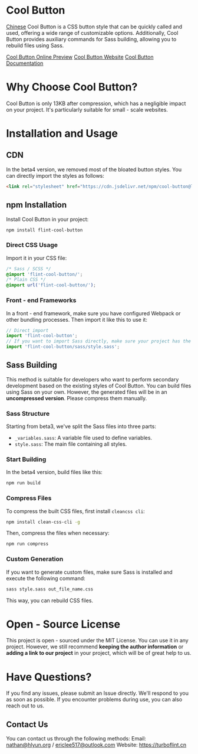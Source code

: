 # Cool Button
[Chinese](README.md)
Cool Button is a CSS button style that can be quickly called and used, offering a wide range of customizable options. Additionally, Cool Button provides auxiliary commands for Sass building, allowing you to rebuild files using Sass.

[Cool Button Online Preview](https://dev.turboflint.cn/cool-button/view)
[Cool Button Website](https://dev.turboflint.cn/cool-button)
[Cool Button Documentation](https://dev.turboflint.cn/docs/cool-button)

# Why Choose Cool Button?
Cool Button is only 13KB after compression, which has a negligible impact on your project. It's particularly suitable for small - scale websites.

# Installation and Usage

## CDN
In the beta4 version, we removed most of the bloated button styles. You can directly import the styles as follows:
```html
<link rel="stylesheet" href="https://cdn.jsdelivr.net/npm/cool-button@latest/css/style.min.css">
```

## npm Installation
Install Cool Button in your project:
```bash
npm install flint-cool-button
```
### Direct CSS Usage
Import it in your CSS file:
```css
/* Sass / SCSS */
@import 'flint-cool-button/';
/* Plain CSS */
@import url('flint-cool-button/');
```

### Front - end Frameworks
In a front - end framework, make sure you have configured Webpack or other bundling processes. Then import it like this to use it:
```javascript
// Direct import
import 'flint-cool-button';
// If you want to import Sass directly, make sure your project has the corresponding loader configured.
import 'flint-cool-button/sass/style.sass';
```

## Sass Building
This method is suitable for developers who want to perform secondary development based on the existing styles of Cool Button. You can build files using Sass on your own. However, the generated files will be in an **uncompressed version**. Please compress them manually.

### Sass Structure
Starting from beta3, we've split the Sass files into three parts:
- `_variables.sass`: A variable file used to define variables.
- `style.sass`: The main file containing all styles.

### Start Building
In the beta4 version, build files like this:
```bash
npm run build
```

### Compress Files
To compress the built CSS files, first install `cleancss cli`:
```bash
npm install clean-css-cli -g
```
Then, compress the files when necessary:
```bash
npm run compress
```

### Custom Generation
If you want to generate custom files, make sure Sass is installed and execute the following command:
```bash
sass style.sass out_file_name.css
```
This way, you can rebuild CSS files.

# Open - Source License
This project is open - sourced under the MIT License. You can use it in any project. However, we still recommend **keeping the author information** or **adding a link to our project** in your project, which will be of great help to us.

# Have Questions?
If you find any issues, please submit an Issue directly. We'll respond to you as soon as possible. If you encounter problems during use, you can also reach out to us.

## Contact Us
You can contact us through the following methods:
Email: nathan@hlyun.org / ericlee517@outlook.com
Website: https://turboflint.cn